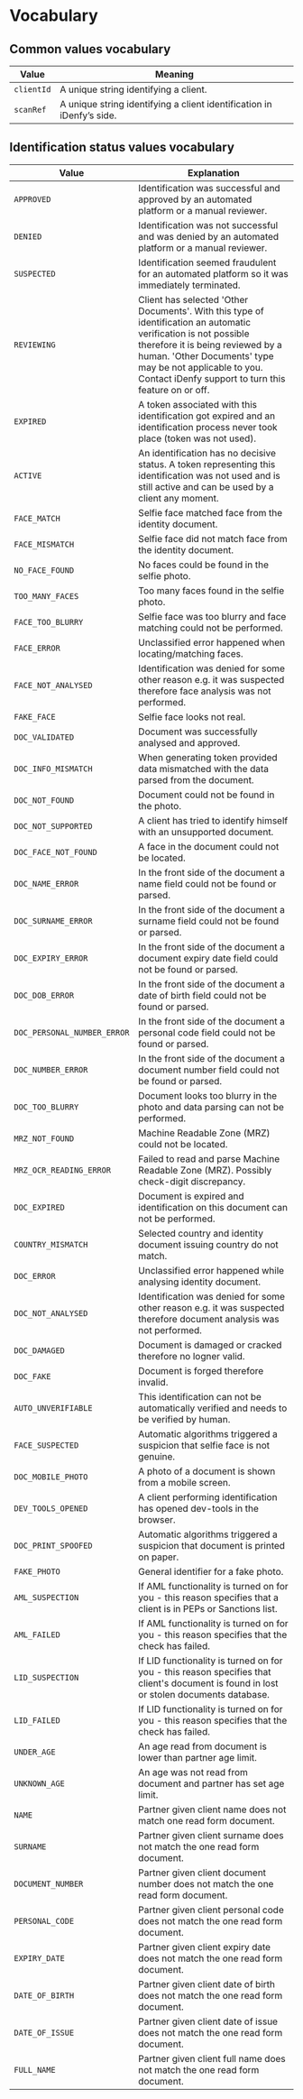 # Vocabulary

## Common values vocabulary

|Value         |Meaning                                                              |
|---------------|---------------------------------------------------------------------|
|`clientId`     |A unique string identifying a client.                                |
|`scanRef`      |A unique string identifying a client identification in iDenfy’s side.| 


## Identification status values vocabulary

|Value                        |Explanation                                     |
|-----------------------------|------------------------------------------------|
|`APPROVED`                   |Identification was successful and approved by an automated platform or a manual reviewer.|
|`DENIED`                     |Identification was not successful and was denied by an automated platform or a manual reviewer.|
|`SUSPECTED`                  |Identification seemed fraudulent for an automated platform so it was immediately terminated.|
|`REVIEWING`                  |Client has selected 'Other Documents'. With this type of identification an automatic verification is not possible therefore it is being reviewed by a human. 'Other Documents' type may be not applicable to you. Contact iDenfy support to turn this feature on or off.|
|`EXPIRED`                    |A token associated with this identification got expired and an identification process never took place (token was not used).|
|`ACTIVE`                     |An identification has no decisive status. A token representing this identification was not used and is still active and can be used by a client any moment.|
|`FACE_MATCH`                 |Selfie face matched face from the identity document.|
|`FACE_MISMATCH`              |Selfie face did not match face from the identity document.|
|`NO_FACE_FOUND`              |No faces could be found in the selfie photo.|
|`TOO_MANY_FACES`             |Too many faces found in the selfie photo.|
|`FACE_TOO_BLURRY`            |Selfie face was too blurry and face matching could not be performed.|
|`FACE_ERROR`                 |Unclassified error happened when locating/matching faces.|
|`FACE_NOT_ANALYSED`          |Identification was denied for some other reason e.g. it was suspected therefore face analysis was not performed.|
|`FAKE_FACE`                  |Selfie face looks not real.|
|`DOC_VALIDATED`              |Document was successfully analysed and approved.|
|`DOC_INFO_MISMATCH`          |When generating token provided data mismatched with the data parsed from the document.|
|`DOC_NOT_FOUND`              |Document could not be found in the photo.|
|`DOC_NOT_SUPPORTED`          |A client has tried to identify himself with an unsupported document.|
|`DOC_FACE_NOT_FOUND`         |A face in the document could not be located.|
|`DOC_NAME_ERROR`             |In the front side of the document a name field could not be found or parsed.|
|`DOC_SURNAME_ERROR`          |In the front side of the document a surname field could not be found or parsed.|
|`DOC_EXPIRY_ERROR`           |In the front side of the document a document expiry date field could not be found or parsed.|
|`DOC_DOB_ERROR`              |In the front side of the document a date of birth field could not be found or parsed.|
|`DOC_PERSONAL_NUMBER_ERROR`  |In the front side of the document a personal code field could not be found or parsed.|
|`DOC_NUMBER_ERROR`           |In the front side of the document a document number field could not be found or parsed.|
|`DOC_TOO_BLURRY`             |Document looks too blurry in the photo and data parsing can not be performed.|
|`MRZ_NOT_FOUND`              |Machine Readable Zone (MRZ) could not be located.|
|`MRZ_OCR_READING_ERROR`      |Failed to read and parse Machine Readable Zone (MRZ). Possibly check-digit discrepancy.|
|`DOC_EXPIRED`                |Document is expired and identification on this document can not be performed.|
|`COUNTRY_MISMATCH`           |Selected country and identity document issuing country do not match.|
|`DOC_ERROR`                  |Unclassified error happened while analysing identity document.|
|`DOC_NOT_ANALYSED`           |Identification was denied for some other reason e.g. it was suspected therefore document analysis was not performed.|
|`DOC_DAMAGED`                |Document is damaged or cracked therefore no logner valid.|
|`DOC_FAKE`                   |Document is forged therefore invalid.|
|`AUTO_UNVERIFIABLE`          |This identification can not be automatically verified and needs to be verified by human.|
|`FACE_SUSPECTED`             |Automatic algorithms triggered a suspicion that selfie face is not genuine.|
|`DOC_MOBILE_PHOTO`           |A photo of a document is shown from a mobile screen.|
|`DEV_TOOLS_OPENED`           |A client performing identification has opened dev-tools in the browser.|
|`DOC_PRINT_SPOOFED`          |Automatic algorithms triggered a suspicion that document is printed on paper.|
|`FAKE_PHOTO`                 |General identifier for a fake photo.|
|`AML_SUSPECTION`             |If AML functionality is turned on for you - this reason specifies that a client is in PEPs or Sanctions list.|
|`AML_FAILED`                 |If AML functionality is turned on for you - this reason specifies that the check has failed.|
|`LID_SUSPECTION`             |If LID functionality is turned on for you - this reason specifies that client's document is found in lost or stolen documents database.|
|`LID_FAILED`                 |If LID functionality is turned on for you - this reason specifies that the check has failed.|
|`UNDER_AGE`                  |An age read from document is lower than partner age limit.|
|`UNKNOWN_AGE`                |An age was not read from document and partner has set age limit.|
|`NAME`                       |Partner given client name does not match one read form document.|
|`SURNAME`                    |Partner given client surname does not match the one read form document.|
|`DOCUMENT_NUMBER`            |Partner given client document number does not match the one read form document.|
|`PERSONAL_CODE`              |Partner given client personal code does not match the one read form document.|
|`EXPIRY_DATE`                |Partner given client expiry date does not match the one read form document.|
|`DATE_OF_BIRTH`              |Partner given client date of birth does not match the one read form document.|
|`DATE_OF_ISSUE`              |Partner given client date of issue does not match the one read form document.|
|`FULL_NAME`                  |Partner given client full name does not match the one read form document.|

